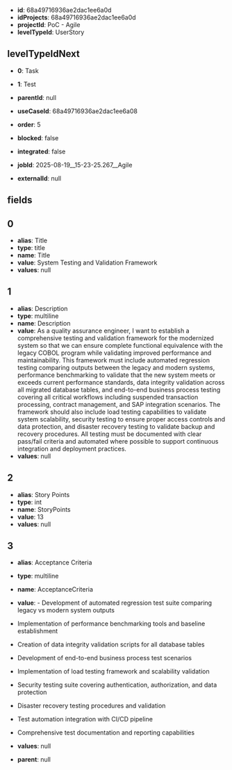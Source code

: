 - **id**: 68a49716936ae2dac1ee6a0d
- **idProjects**: 68a49716936ae2dac1ee6a0d
- **projectId**: PoC - Agile
- **levelTypeId**: UserStory
## levelTypeIdNext
- **0**: Task
- **1**: Test

- **parentId**: null
- **useCaseId**: 68a49716936ae2dac1ee6a08
- **order**: 5
- **blocked**: false
- **integrated**: false
- **jobId**: 2025-08-19__15-23-25.267__Agile
- **externalId**: null
## fields
## 0
- **alias**: Title
- **type**: title
- **name**: Title
- **value**: System Testing and Validation Framework
- **values**: null

## 1
- **alias**: Description
- **type**: multiline
- **name**: Description
- **value**: As a quality assurance engineer, I want to establish a comprehensive testing and validation framework for the modernized system so that we can ensure complete functional equivalence with the legacy COBOL program while validating improved performance and maintainability. This framework must include automated regression testing comparing outputs between the legacy and modern systems, performance benchmarking to validate that the new system meets or exceeds current performance standards, data integrity validation across all migrated database tables, and end-to-end business process testing covering all critical workflows including suspended transaction processing, contract management, and SAP integration scenarios. The framework should also include load testing capabilities to validate system scalability, security testing to ensure proper access controls and data protection, and disaster recovery testing to validate backup and recovery procedures. All testing must be documented with clear pass/fail criteria and automated where possible to support continuous integration and deployment practices.
- **values**: null

## 2
- **alias**: Story Points
- **type**: int
- **name**: StoryPoints
- **value**: 13
- **values**: null

## 3
- **alias**: Acceptance Criteria
- **type**: multiline
- **name**: AcceptanceCriteria
- **value**: - Development of automated regression test suite comparing legacy vs modern system outputs
- Implementation of performance benchmarking tools and baseline establishment
- Creation of data integrity validation scripts for all database tables
- Development of end-to-end business process test scenarios
- Implementation of load testing framework and scalability validation
- Security testing suite covering authentication, authorization, and data protection
- Disaster recovery testing procedures and validation
- Test automation integration with CI/CD pipeline
- Comprehensive test documentation and reporting capabilities
- **values**: null


- **parent**: null
